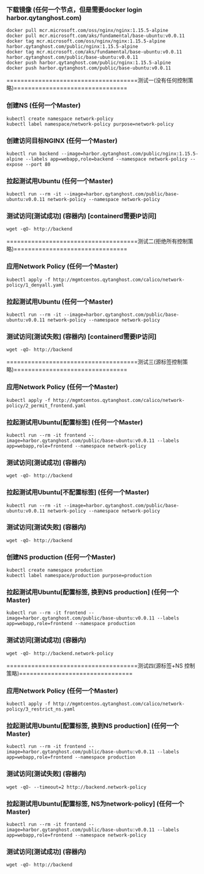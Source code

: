 ### 下载镜像 (任何一个节点，但是需要docker login harbor.qytanghost.com)
```shell
docker pull mcr.microsoft.com/oss/nginx/nginx:1.15.5-alpine
docker pull mcr.microsoft.com/aks/fundamental/base-ubuntu:v0.0.11
docker tag mcr.microsoft.com/oss/nginx/nginx:1.15.5-alpine harbor.qytanghost.com/public/nginx:1.15.5-alpine
docker tag mcr.microsoft.com/aks/fundamental/base-ubuntu:v0.0.11 harbor.qytanghost.com/public/base-ubuntu:v0.0.11
docker push harbor.qytanghost.com/public/nginx:1.15.5-alpine
docker push harbor.qytanghost.com/public/base-ubuntu:v0.0.11

```

=====================================测试一(没有任何控制策略)================================
### 创建NS (任何一个Master)
```shell
kubectl create namespace network-policy
kubectl label namespace/network-policy purpose=network-policy

```

### 创建访问目标NGINX (任何一个Master)
```shell
kubectl run backend --image=harbor.qytanghost.com/public/nginx:1.15.5-alpine --labels app=webapp,role=backend --namespace network-policy --expose --port 80

```

### 拉起测试用Ubuntu (任何一个Master)
```shell
kubectl run --rm -it --image=harbor.qytanghost.com/public/base-ubuntu:v0.0.11 network-policy --namespace network-policy

```

### 测试访问[测试成功]  (容器内) [containerd需要IP访问]
```shell
wget -qO- http://backend

```

=====================================测试二(拒绝所有控制策略)================================
### 应用Network Policy (任何一个Master)
```shell
kubectl apply -f http://mgmtcentos.qytanghost.com/calico/network-policy/1_denyall.yaml

```

### 拉起测试用Ubuntu (任何一个Master)
```shell
kubectl run --rm -it --image=harbor.qytanghost.com/public/base-ubuntu:v0.0.11 network-policy --namespace network-policy

```

### 测试访问[测试失败]  (容器内) [containerd需要IP访问]
```shell
wget -qO- http://backend

```

=====================================测试三(源标签控制策略)================================
### 应用Network Policy (任何一个Master)
```shell
kubectl apply -f http://mgmtcentos.qytanghost.com/calico/network-policy/2_permit_frontend.yaml

```

### 拉起测试用Ubuntu[配置标签] (任何一个Master)
```shell
kubectl run --rm -it frontend --image=harbor.qytanghost.com/public/base-ubuntu:v0.0.11 --labels app=webapp,role=frontend --namespace network-policy

```

### 测试访问[测试成功]  (容器内)
```shell
wget -qO- http://backend

```

### 拉起测试用Ubuntu[不配置标签] (任何一个Master)
```shell
kubectl run --rm -it --image=harbor.qytanghost.com/public/base-ubuntu:v0.0.11 network-policy --namespace network-policy

```

### 测试访问[测试失败]  (容器内)
```shell
wget -qO- http://backend

```

### 创建NS production (任何一个Master)
```shell
kubectl create namespace production
kubectl label namespace/production purpose=production

```

### 拉起测试用Ubuntu[配置标签, 换到NS production] (任何一个Master)
```shell
kubectl run --rm -it frontend --image=harbor.qytanghost.com/public/base-ubuntu:v0.0.11 --labels app=webapp,role=frontend --namespace production

```

### 测试访问[测试成功]  (容器内)
```shell
wget -qO- http://backend.network-policy

```

=====================================测试四(源标签+NS 控制策略)================================
### 应用Network Policy (任何一个Master)
```shell
kubectl apply -f http://mgmtcentos.qytanghost.com/calico/network-policy/3_restrict_ns.yaml

```

### 拉起测试用Ubuntu[配置标签, 换到NS production] (任何一个Master)
```shell
kubectl run --rm -it frontend --image=harbor.qytanghost.com/public/base-ubuntu:v0.0.11 --labels app=webapp,role=frontend --namespace production

```

### 测试访问[测试失败]  (容器内)
```shell
wget -qO- --timeout=2 http://backend.network-policy

```

### 拉起测试用Ubuntu[配置标签, NS为network-policy] (任何一个Master)
```shell
kubectl run --rm -it frontend --image=harbor.qytanghost.com/public/base-ubuntu:v0.0.11 --labels app=webapp,role=frontend --namespace network-policy

```

### 测试访问[测试成功]  (容器内)
```shell
wget -qO- http://backend

```
